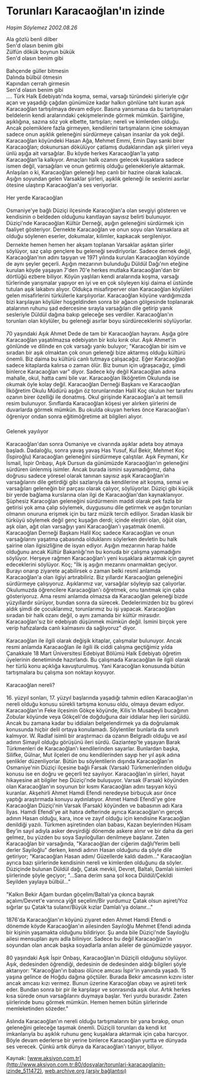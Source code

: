 # Torunları Karacaoğlan'ın izinde

*Haşim Söylemez 2002.08.26*

<div class="pNewsDetailMainContent" itemprop="articleBody">
 Ala gözlü benli dilber
 <br/>
 Sen'd olasın benim gibi
 <br/>
 Zülfün dökük boynun bükük
 <br/>
 Sen'd olasın benim gibi
 <br/>
 <br/>
 Bahçende güller bitmesin
 <br/>
 Dalında bülbül ötmesin
 <br/>
 Kapından cerrah girmesin
 <br/>
 Sen'd olasın benim gibi
 <br/>
 .... Türk Halk Edebiyatı'nda koşma, semai, varsağı türündeki şiirleriyle çığır açan ve yaşadığı çağdan günümüze kadar halkın gönlüne taht kuran aşık Karacaoğlan tartışılmaya devam ediyor. Basına yansımasa da bu tartışmaları beldelerin kendi aralarındaki çekişmelerinde görmek mümkün. Şairliğine, aşıklığına, sazına söz yok elbette, tartışılan; nereli ve kimlerden olduğu. Ancak polemiklere fazla girmeyen, kendilerini tartışmaların içine sokmayan sadece onun aşıklık geleneğini sürdürmeye çalışan insanlar da yok değil. Karacaoğlan köyündeki Hasan Ağa, Mehmet Emmi, Emin Dayı sanki birer Karacaoğlan; dokunursan dökülüyor çatlamış dudaklarından aşk şiirleri veya ünlü aşığa ait varsağılar. Bu köyde herkes Karacaoğlan'la yatıp Karacaoğlan'la kalkıyor. Amaçları halk ozanını gelecek kuşaklara sadece ismen değil, varsağıları ve onun getirmiş olduğu gelenekleriyle aktarmak. Anlaşılan o ki, Karacaoğlan geleneği hep canlı bir hazine olarak kalacak. Aşığın soyundan gelen Varsaklar şiirleri, aşıklık geleneği ile seslerini asırlar ötesine ulaştırıp Karacaoğlan'a ses veriyorlar.
 <br/>
 <br/>
 Her yerde Karacaoğlan
 <br/>
 <br/>
 Osmaniye'ye bağlı Düziçi ilçesinde Karacoğlan'a olan sevgiyi gösteren ve kendisinin o beldeden olduğunu kanıtlayan sayısız belirti bulunuyor. Düziçi'nde Karacaoğlan Kültür Derneği, aşığın geleneğini sürdürmek için faaliyet gösteriyor. Dernekte Karacaoğlan ve onun soyu olan Varsaklara ait olduğu söylenen eserler, dokumalar, kilimler, kapkacak sergileniyor. Dernekte hemen hemen her akşam toplanan Varsaklar aşıktan şiirler söylüyor, saz çalıp gençlere bu geleneği sevdiriyorlar. Sadece dernek değil, Karacaoğlan'nın adını taşıyan ve 1971 yılında kurulan Karacaoğlan köyünde de aynı şeyler geçerli. Aşığın mezarının bulunduğu Düldül Dağı'nın eteğine kurulan köyde yaşayan 7'den 70'e herkes mutlaka Karacaoğlan'dan bir dörtlüğü ezbere biliyor. Köyün yaşlıları kendi aralarında koşma, varsağı türlerinde yarışmalar yapıyor en iyi ve en çok söyleyen kişi daima el üstünde tutulan aşık lakabını alıyor. Oldukça misafirperver olan Karacaoğlan köylüleri gelen misafirlerini türkülerle karşılıyorlar. Karacaoğlan köyüne vardığımızda bizi karşılayan köylüler hoşgeldinden sonra bir ağacın gölgesinde toplanarak atalarının ruhunu şad edercesine sırayla varsağıları dile getirip yanık sesleriyle Düldül dağına bakıp geleceğe ses verdiler. Karacaoğlan'ın torunları olan köylüler, bu geleneği asırlar boyu sürdüreceklerini söylüyorlar.
 <br/>
 <br/>
 70 yaşındaki Aşık Ahmet Dede de tam bir Karacaoğlan hayranı. Aşığa göre Karacaoğlan yaşatılmazsa edebiyatın bir kolu kırık olur. Aşık Ahmet'in gönlünde ve dilinde en çok varsağı yankı buluyor; "Karacoğlan bir isim ve sıradan bir aşık olmaktan çok onun geleneği bize aktarmış olduğu kültürü önemli. Biz daima bu kültürü canlı tutmaya çalışacağız. Eğer Karacaoğlan sadece kitaplarda kalırsa o zaman ölür. Biz bunun için uğraşacağız, şimdi binlerce Karacaoğlan var" diyor. Sadece köy değil Karacaoğlan adına mahalle, okul, hatta cami bile var. Karacaoğlan İlköğretim Okulunda ise okumak öyle kolay değil. Karacaoğlan Derneği Başkanı ve Karacaoğlan İlköğretim Okulu Müdürü aşığın öz torunlarından Halil Koç okulun her tarafını ozanın birer özelliği ile donatmış. Okul girişinde Karacaoğlan'a ait temsili resim bulunuyor. Sınıflarda Karacaoğlan köşesi yer alırken şiirlerini de duvarlarda görmek mümkün. Bu okulda okuyan herkes önce Karacaoğlan'ı öğreniyor ondan sonra eğitimöğretime ait bilgileri alıyor.
 <br/>
 <br/>
 Gelenek yayılıyor
 <br/>
 <br/>
 Karacaoğlan'dan sonra Osmaniye ve civarında aşıklar adeta boy atmaya başladı. Dadaloğlu, sonra yavaş yavaş Has Yusuf, Kul Bekir, Mehmet Koç (İspiroğlu) Karacaoğlan geleneğini sürdürmeye çalıştılar. Aşık Feymani, Kır İsmail, İspir Onbaşı, Aşık Dursun da günümüzde Karacaoğlan'ın geleneğini sürdüren ünlenmiş isimler. Ancak burada ismini sayamadığımız, daha doğrusu sadece yöresel olarak tanınan sayısız aşık Karacaoğlan'ın varsağılarını dile getirdiği gibi sazlarıyla da kendilerine ait koşma, semai ve varsağıları geleneğin bir parçası olarak çalıyor, söylüyorlar. Düziçi gibi küçük bir yerde bağlama kurslarına olan ilgi de Karacaoğlan'dan kaynaklanıyor. Şüphesiz Karacoğlan geleneğini sürdürmenin maddi olarak pek fazla bir getirisi yok ama çalıp söylemek, duygusunu dile getirmek ve aşığın torunları olmanın onuruna erişmek için bu tarz müzik tercih ediliyor. Sıradan klasik bir türküyü söylemek değil genç kuşağın derdi; içinde eleştiri olan, öğüt olan, aşk olan, ağıt olan varsağıyı yani Karacaoğlan'ı yaşatmak önemli. Karacaoğlan Derneği Başkanı Halil Koç sadece Karacaoğlan ve onun varsağılarını yaşatma çabasında olduklarını söylerken devletin bu halk şairine olan ilgisizliğine de isyan ediyor. Aşığın mezarının harap halde olduğunu ancak Kültür Bakanlığı'nın bu konuda bir çalışma yapmadığını söylüyor. Herşeye rağmen Karacaoğlan'ı yeni kuşaklara aktarmak için gayret edeceklerini söylüyor. Koç; "İlk iş aşığın mezarını onarmaktan geçiyor. Burayı onarıp ziyarete açabilirsek o zaman belki resmî anlamda Karacaoğlan'a olan ilgiyi artırabiliriz. Biz yıllardır Karacaoğlan geleneğini sürdürmeye çalışıyoruz. Aşıklarımız var, varsağılar söyleyip saz çalıyorlar. Okulumuzda öğrencilere Karacaoğlan'ı öğretmek, onu tanıtmak için çaba gösteriyoruz. Ama resmi anlamda olmazsa da Karacaoğlan geleneği bizde yüzyıllardır sürüyor, bundan sonra da sürecek. Dedelerimizden biz bu görevi aldık şimdi de çocuklarımız, torunlarımız bu işi yapacak. Karacaoğlan sıradan bir halk ozanı değil, o aynı zamanda bir kültür mirasıdır. Karacaoğlan'sız bir edebiyatı düşünmek mümkün değil. İsmini birçok yere verip hafızalarda canlı kalmasını da sağlıyoruz" diyor.
 <br/>
 <br/>
 Karacaoğlan ile ilgili olarak değişik kitaplar, çalışmalar bulunuyor. Ancak resmi anlamda Karacaoğlan ile ilgili ilk ciddi çalışma geçtiğimiz yılda Çanakkale 18 Mart Üniversitesi Edebiyat Bölümü Halk Edebiyatı öğretim üyelerinin denetiminde hazırlandı. Bu çalışmada Karacaoğlan ile ilgili olarak her türlü konu açıklığa kavuşturulmuş. Yani Karacoğlan konusunda bütün tartışmalara bu çalışma son noktayı koyuyor.
 <br/>
 <br/>
 Karacaoğlan nereli?
 <br/>
 <br/>
 16. yüzyıl sonları, 17. yüzyıl başlarında yaşadığı tahmin edilen Karacaoğlan'ın nereli olduğu konusu sürekli tartışma konusu oldu, olmaya devam ediyor. Karacaoğlan'ın Feke ilçesinin Gökçe köyünde, Kilis'in Musabeyli bucağının Zobular köyünde veya Gökçeli'de doğduğuna dair iddialar hep ileri sürüldü. Ancak bu zamana kadar bu iddiaları belgelendirmek ya da doğrulamak konusunda hiçbir delil ortaya konulamadı. Söylentiler bunlarla da sınırlı kalmıyor. W. Radlaf isimli bir araştırmacı da ozanın Belgradlı olduğu ve asıl adının Simayil olduğu görüşünü ileri sürdü. Gaziantep'te yaşayan Barak Türkmenleri de Karacaoğlan'ı kendilerinden sayarlar. Bunlardan başka, Silifke, Gülnar, Mut ilçeleri de onu kendilerinden sayıp her yıl aşık adına şenlikler düzenliyorlar. Bütün bu söylentilerin dışında Karacaoğlan'ın Osmaniye'nin Düziçi ilçesine bağlı Farsak (Varsak) Türkmenlerinden olduğu konusu ise en doğru ve geçerli tez sayılıyor. Karacaoğlan'ın şiirleri, hayat hikayesine ait bilgiler hep Düziçi'nde buluşuyor. Varsak (Farsak) köyünden olan Karacaoğlan'ın soyunun bir kısmı Karacaoğlan adını taşıyan köyü kuranlar. Akşehirli Ahmet Hamdi Efendi neredeyse birbuçuk asır önce yaptığı araştırmada konuyu aydınlatıyor. Ahmet Hamdi Efendi'ye göre Karacaoğlan Düziçi'nin Varsak (Farsak) köyünden ve babasının adı Kara İlyas. Hamdi Efendi'ye ait hatıra defterinde ayrıca Karacaoğlan'ın gerçek adının Hasan olduğu, kara, ince ve zayıf olduğu için kendisine Karacaoğlan denildiği yazılı. Türkmen aşiretinden olan babası, Kazan beylerinden Hüsam Bey'in sayıl adıyla asker devşirdiği dönemde askere alınır ve bir daha da geri gelmez, bu yüzden bu soya Sayıloğulları denilmeye başlanır. Zaten Karacaoğlan bir varsağında, "Karacaoğlan der ciğerim dağlı/Yerim belli derler Sayiloğlu" derken, kendi adının Hasan olduğunu da şöyle dile getiriyor; "Karacaoğlan Hasan adım/ Güzellerde kaldı dadım..." Karacaoğlan ayrıca bazı şiirlerinde kendisinin nereli ve kimlerden olduğunu da söyler. Düziçinde bulunan Düldül dağı, Çatak mevkii, Devret, Baltalı, Damlalı isimleri şiirlerinde şöyle geçiyor; "...Sana derim sana şol koca Düldül/Çekildi Seyilden yaylaya bülbül..."
 <br/>
 <br/>
 "Kalkın Bekir Ağam burdan göçelim/Baltalı'ya çıkınca bayrak açalım/Devret'e varınca yiğit seçelim/Bir yurdumuz Çatak olsun aşiret/Yoz sığırlar şu Çatak'ta sulanır/Büyük kızlar Damlalı'ya dolanır..."
 <br/>
 <br/>
 1876'da Karacaoğlan'ın köyünü ziyaret eden Ahmet Hamdi Efendi o dönemde köyde Karacaoğlan'ın ailesinden Sayıloğlu Mehmet Efendi adında bir kişinin yaşamakta olduğunu bildiriyor. Şu anda bile Düziçi'nde Sayıloğlu ailesi mensupları aynı adla biliniyor. Sadece bu değil Karacaoğlan'ın soyundan olan ancak başka soyadlarla anılan aileler de günümüzde yaşıyor.
 <br/>
 <br/>
 80 yaşındaki Aşık İspir Onbaşı, Karacaoğlan'ın Düziçili olduğunu söylüyor. Aşık, dedesinden öğrendiği, dedesinin de dedesinden aldığı bilgileri şöyle aktarıyor: "Karacoğlan'ın babası ölünce amcası İspir'in yanında yaşadı. 15 yaşına gelince de Hoğdu dağına göçtüler. Burada Bekir amcasının kızını ister ancak amcası kızı vermez. Bunun üzerine Karacoğlan obayı ve aşireti terk eder. Bundan sonra bir pir ile karşılaşır ve sonrasında aşık olur. Artık herkes kısa sürede onun varsağılarını duymaya başlar. Yeri yurdu burasıdır. Zaten şiirlerinde bunu görmek mümkün. Hemen hemen bütün şiirlerinde memleketinden sözeder."
 <br/>
 <br/>
 Aslında Karacaoğlan'ın nereli olduğu tartışmalarını bir yana bırakıp, onun geleneğini geleceğe taşımak önemli. Düziçili torunları da kendi kıt imkanlarıyla bu aşıklık ruhunu genç kuşaklara aktarmak için çaba harcıyor. Böyle devam ederlerse bir yerine binlerce Karacaoğlan yurtta ve dünyada ses verecek. Çünkü artık dünya da Karacaoğlan'ı tanıyor, biliyor.
 <br/>
</div>


Kaynak: [www.aksiyon.com.tr](http://www.aksiyon.com.tr:80/dosyalar/torunlari-karacaoglanin-izinde_511472), [web.archive.org (arşiv bağlantısı)](http://web.archive.org/web/20150422012140/http://www.aksiyon.com.tr:80/dosyalar/torunlari-karacaoglanin-izinde_511472)
